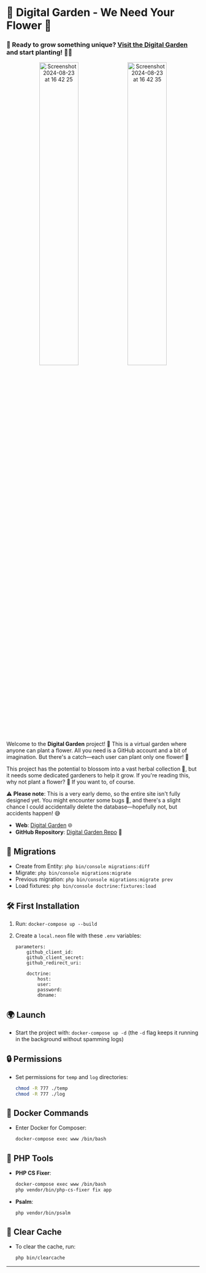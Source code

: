 # 🌱 Digital Garden - We Need Your Flower 🌷
### 🪷 Ready to grow something unique? [Visit the Digital Garden](https://digital-garden.mstonjek.cz/www/) and start planting! 🌼🌿

<p align="center">
    <img width="45%" alt="Screenshot 2024-08-23 at 16 42 25" src="https://github.com/user-attachments/assets/99fc158b-e978-436f-9879-ec148e180205">
    <img width="45%" alt="Screenshot 2024-08-23 at 16 42 35" src="https://github.com/user-attachments/assets/07979b59-247b-433b-b8e3-1a1ad12f9312">
</p>

Welcome to the **Digital Garden** project! 🌼 This is a virtual garden where anyone can plant a flower. All you need is a GitHub account and a bit of imagination. But there's a catch—each user can plant only one flower! 🌸

This project has the potential to blossom into a vast herbal collection 🌻, but it needs some dedicated gardeners to help it grow. If you're reading this, why not plant a flower? 🌺 If you want to, of course.

⚠️ **Please note**: This is a very early demo, so the entire site isn't fully designed yet. You might encounter some bugs 🐛, and there's a slight chance I could accidentally delete the database—hopefully not, but accidents happen! 😅

- **Web**: [Digital Garden](https://digital-garden.mstonjek.cz/www/) 🌐
- **GitHub Repository**: [Digital Garden Repo](https://github.com/mstonjek/DigitalGarden) 🐙

## 🚀 Migrations

- Create from Entity: `php bin/console migrations:diff` 
- Migrate: `php bin/console migrations:migrate` 
- Previous migration: `php bin/console migrations:migrate prev` 
- Load fixtures: `php bin/console doctrine:fixtures:load`

## 🛠️ First Installation

1. Run: `docker-compose up --build`
2. Create a `local.neon` file with these `.env` variables:

    ```
    parameters:
        github_client_id:
        github_client_secret:
        github_redirect_uri:

        doctrine:
            host:
            user:
            password:
            dbname:
    ```

## 🌍 Launch

- Start the project with: `docker-compose up -d` (the `-d` flag keeps it running in the background without spamming logs)

## 🔒 Permissions

- Set permissions for `temp` and `log` directories:
  ```bash
  chmod -R 777 ./temp
  chmod -R 777 ./log
  ```

## 🐳 Docker Commands

- Enter Docker for Composer:
  ```bash
  docker-compose exec www /bin/bash
  ```

## 🎨 PHP Tools

- **PHP CS Fixer**:
  ```bash
  docker-compose exec www /bin/bash
  php vendor/bin/php-cs-fixer fix app
  ```

- **Psalm**:
  ```bash
  php vendor/bin/psalm
  ```

## 🧹 Clear Cache

- To clear the cache, run:
  ```bash
  php bin/clearcache
  ```

---
